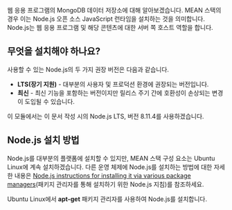 웹 응용 프로그램의 MongoDB 데이터 저장소에 대해 알아보겠습니다. MEAN 스택의 경우 이는 Node.js 오픈 소스 JavaScript 런타임을 설치하는 것을 의미합니다. Node.js는 웹 응용 프로그램 및 해당 콘텐츠에 대한 서버 쪽 호스트 역할을 합니다.

## <a name="what-must-be-installed"></a>무엇을 설치해야 하나요?

사용할 수 있는 Node.js의 두 가지 권장 버전은 다음과 같습니다.

- **LTS(장기 지원)** - 대부분의 사용자 및 프로덕션 환경에 권장되는 버전입니다.
- **최신** - 최신 기능을 포함하는 버전이지만 릴리스 주기 간에 호환성이 손상되는 변경이 도입될 수 있습니다.

이 모듈에서는 이 문서 작성 시의 Node.js LTS, 버전 8.11.4를 사용하겠습니다.

## <a name="how-to-install-nodejs"></a>Node.js 설치 방법

Node.js를 대부분의 플랫폼에 설치할 수 있지만, MEAN 스택 구성 요소는 Ubuntu Linux에 계속 설치하겠습니다. 다른 운영 체제에 Node.js를 설치하는 방법에 대한 자세한 내용은 [Node.js instructions for installing it via various package managers](https://Node.js.org/en/download/package-manager/)(패키지 관리자를 통해 설치하기 위한 Node.js 지침)를 참조하세요.

Ubuntu Linux에서 **apt-get** 패키지 관리자를 사용하여 Node.js를 설치합니다.
